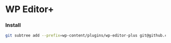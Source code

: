 # WP Editor+

### Install
```bash
git subtree add --prefix=wp-content/plugins/wp-editor-plus git@github.com:sergioccrr/wp-editor-plus.git main --squash
```
